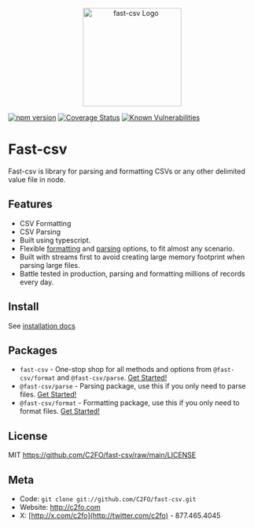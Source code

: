 <p align="center">
  <a href="https://c2fo.github.io/fast-csv" target="blank"><img src="https://c2fo.github.io/fast-csv/img/logo.svg" width="200" alt="fast-csv Logo" /></a>
</p>

[![npm version](https://img.shields.io/npm/v/fast-csv.svg)](https://www.npmjs.org/package/fast-csv)
[![Coverage Status](https://coveralls.io/repos/github/C2FO/fast-csv/badge.svg?branch=master)](https://coveralls.io/github/C2FO/fast-csv?branch=main)
[![Known Vulnerabilities](https://snyk.io/test/github/C2FO/fast-csv/badge.svg?targetFile=package.json)](https://snyk.io/test/github/C2FO/fast-csv?targetFile=package.json)

# Fast-csv

Fast-csv is library for parsing and formatting CSVs or any other delimited value file in node.

## Features

* CSV Formatting
* CSV Parsing
* Built using typescript.
* Flexible [formatting](https://c2fo.github.io/fast-csv/docs/formatting/options) and [parsing](https://c2fo.github.io/fast-csv/docs/parsing/options) options, to fit almost any scenario.  
* Built with streams first to avoid creating large memory footprint when parsing large files. 
* Battle tested in production, parsing and formatting millions of records every day.

## Install 

See [installation docs](https://c2fo.github.io/fast-csv/docs/introduction/install)

## Packages


* `fast-csv` - One-stop shop for all methods and options from `@fast-csv/format` and `@fast-csv/parse`. [Get Started!](https://c2fo.github.io/fast-csv/docs/introduction/getting-started)
* `@fast-csv/parse` - Parsing package, use this if you only need to parse files. [Get Started!](https://c2fo.github.io/fast-csv/docs/parsing/getting-started)
* `@fast-csv/format` - Formatting package, use this if you only need to format files. [Get Started!](https://c2fo.github.io/fast-csv/docs/formatting/getting-started)

## License

MIT <https://github.com/C2FO/fast-csv/raw/main/LICENSE>

## Meta
* Code: `git clone git://github.com/C2FO/fast-csv.git`
* Website: <http://c2fo.com>
* X: [http://x.com/c2fo](http://twitter.com/c2fo) - 877.465.4045



